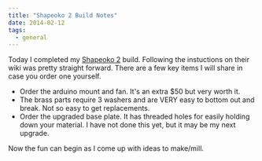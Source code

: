 ```yaml
---
title: "Shapeoko 2 Build Notes"
date: 2014-02-12
tags:
  - general
---
```


Today I completed my [Shapeoko 2](https://www.inventables.com/technologies/desktop-cnc-mill-kit-shapeoko-2) build.  Following the instuctions on their wiki was pretty straight forward.  There are a few key items I will share in case you order one yourself.

<!--more-->

 * Order the arduino mount and fan. It's an extra $50 but very worth it.
 * The brass parts require 3 washers and are VERY easy to bottom out and break. Not so easy to get replacements.
 * Order the upgraded base plate.  It has threaded holes for easily holding down your material.  I have not done this yet, but it may be my next upgrade.

Now the fun can begin as I come up with ideas to make/mill.


